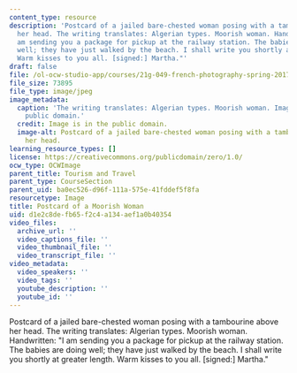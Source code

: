 ```yaml
---
content_type: resource
description: 'Postcard of a jailed bare-chested woman posing with a tambourine above
  her head. The writing translates: Algerian types. Moorish woman. Handwritten: "I
  am sending you a package for pickup at the railway station. The babies are doing
  well; they have just walked by the beach. I shall write you shortly at greater length.
  Warm kisses to you all. [signed:] Martha."'
draft: false
file: /ol-ocw-studio-app/courses/21g-049-french-photography-spring-2017/d1e2c8defb65f2c4a134aef1a0b40354_8.Tourism_Postcard-cropped_.jpg
file_size: 73895
file_type: image/jpeg
image_metadata:
  caption: 'The writing translates: Algerian types. Moorish woman. Image is in the
    public domain.'
  credit: Image is in the public domain.
  image-alt: Postcard of a jailed bare-chested woman posing with a tambourine above
    her head.
learning_resource_types: []
license: https://creativecommons.org/publicdomain/zero/1.0/
ocw_type: OCWImage
parent_title: Tourism and Travel
parent_type: CourseSection
parent_uid: ba0ec526-d96f-111a-575e-41fddef5f8fa
resourcetype: Image
title: Postcard of a Moorish Woman
uid: d1e2c8de-fb65-f2c4-a134-aef1a0b40354
video_files:
  archive_url: ''
  video_captions_file: ''
  video_thumbnail_file: ''
  video_transcript_file: ''
video_metadata:
  video_speakers: ''
  video_tags: ''
  youtube_description: ''
  youtube_id: ''
---
```

Postcard of a jailed bare-chested woman posing with a tambourine above her head. The writing translates: Algerian types. Moorish woman. Handwritten: "I am sending you a package for pickup at the railway station. The babies are doing well; they have just walked by the beach. I shall write you shortly at greater length. Warm kisses to you all. [signed:] Martha."